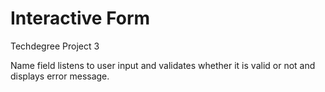 # Interactive Form
 Techdegree Project 3

Name field listens to user input and validates whether it is valid or not and displays 
error message.